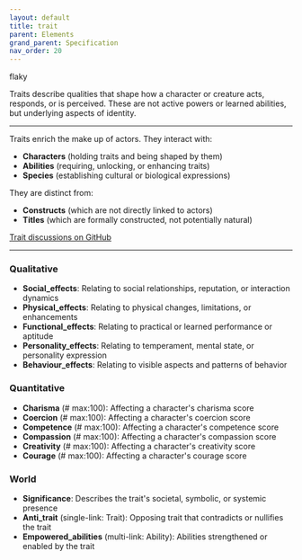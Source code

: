 ```yaml
---
layout: default
title: trait
parent: Elements
grand_parent: Specification
nav_order: 20
---
```


<span class="material-symbols-outlined">flaky</span>

Traits describe qualities that shape how a character or creature acts, responds, or is perceived. These are not active powers or learned abilities, but underlying aspects of identity.

--- 
  
Traits enrich the make up of actors. They interact with:

- **Characters** (holding traits and being shaped by them)
- **Abilities** (requiring, unlocking, or enhancing traits)
- **Species** (establishing cultural or biological expressions)

They are distinct from: 

- **Constructs** (which are not directly linked to actors)
- **Titles** (which are formally constructed, not potentially natural)

[Trait discussions on GitHub](https://github.com/OnlyWorlds/OnlyWorlds/discussions/categories/trait)

---
### Qualitative
- **Social_effects**: Relating to social relationships, reputation, or interaction dynamics
- **Physical_effects**: Relating to physical changes, limitations, or enhancements
- **Functional_effects**: Relating to practical or learned performance or aptitude
- **Personality_effects**: Relating to temperament, mental state, or personality expression
- **Behaviour_effects**: Relating to visible aspects and patterns of behavior

### Quantitative
- **Charisma** (# max:100): Affecting a character's charisma score
- **Coercion** (# max:100): Affecting a character's coercion score
- **Competence** (# max:100): Affecting a character's competence score
- **Compassion** (# max:100): Affecting a character's compassion score
- **Creativity** (# max:100): Affecting a character's creativity score
- **Courage** (# max:100): Affecting a character's courage score

### World
- **Significance**: Describes the trait's societal, symbolic, or systemic presence
- **Anti_trait** (single-link: Trait): Opposing trait that contradicts or nullifies the trait
- **Empowered_abilities** (multi-link: Ability): Abilities strengthened or enabled by the trait

